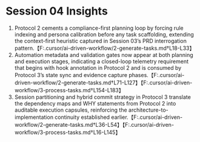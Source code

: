 # Session 04 Insights

1. Protocol 2 cements a compliance-first planning loop by forcing rule indexing and persona calibration before any task scaffolding, extending the context-first heuristic captured in Session 03’s PRD interrogation pattern.【F:.cursor/ai-driven-workflow/2-generate-tasks.md†L18-L33】
2. Automation metadata and validation gates now appear at both planning and execution stages, indicating a closed-loop telemetry requirement that begins with hook annotation in Protocol 2 and is consumed by Protocol 3’s state sync and evidence capture phases.【F:.cursor/ai-driven-workflow/2-generate-tasks.md†L71-L127】【F:.cursor/ai-driven-workflow/3-process-tasks.md†L154-L183】
3. Session partitioning and hybrid commit strategy in Protocol 3 translate the dependency maps and WHY statements from Protocol 2 into auditable execution capsules, reinforcing the architecture-to-implementation continuity established earlier.【F:.cursor/ai-driven-workflow/2-generate-tasks.md†L36-L54】【F:.cursor/ai-driven-workflow/3-process-tasks.md†L16-L145】
